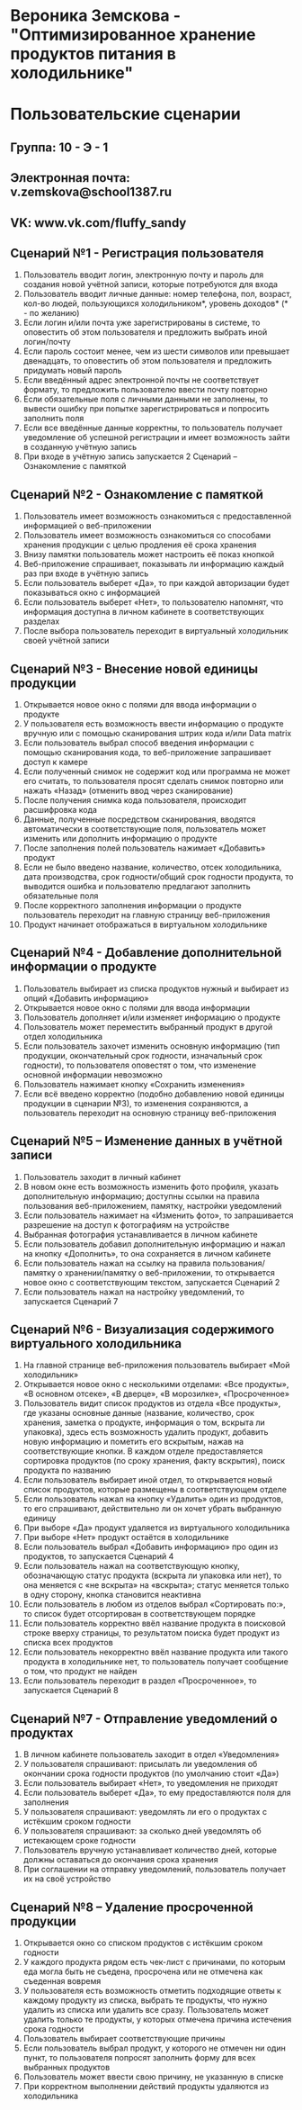 <h1> Вероника Земскова - "Оптимизированное хранение продуктов питания в холодильнике" </h1>
<h1> Пользовательские сценарии </h1>

<h2> Группа: 10 - Э - 1 </h2>
<h2> Электронная почта: v.zemskova@school1387.ru </h2>
<h2> VK: www.vk.com/fluffy_sandy </h2>

<h2> Сценарий №1 - Регистрация пользователя </h2>

<ol>
<li> Пользователь вводит логин, электронную почту и пароль для создания новой учётной записи, которые потребуются для входа </li>
<li> Пользователь вводит личные данные: номер телефона, пол, возраст, кол-во людей, пользующихся холодильником*, уровень доходов* (* - по желанию) </li>
<li> Если логин и/или почта уже зарегистрированы в системе, то оповестить об этом пользователя и предложить выбрать иной логин/почту </li>
<li> Если пароль состоит менее, чем из шести символов или превышает двенадцать, то оповестить об этом пользователя и предложить придумать новый пароль </li>
<li> Если введённый адрес электронной почты не соответствует формату, то предложить пользователю ввести почту повторно </li>
<li> Если обязательные поля с личными данными не заполнены, то вывести ошибку при попытке зарегистрироваться и попросить заполнить поля </li>
<li> Если все введённые данные корректны, то пользователь получает уведомление об успешной регистрации и имеет возможность зайти в созданную учётную запись </li>
<li> При входе в учётную запись запускается 2 Сценарий – Ознакомление с памяткой </li>
</ol>

<h2> Сценарий №2 - Ознакомление с памяткой </h2>

<ol>
<li> Пользователь имеет возможность ознакомиться с предоставленной информацией о веб-приложении </li>
<li> Пользователь имеет возможность ознакомиться со способами хранения продукции с целью продления её срока хранения </li>
<li> Внизу памятки пользователь может настроить её показ кнопкой </li>
<li> Веб-приложение спрашивает, показывать ли информацию каждый раз при входе в учётную запись </li>
<li> Если пользователь выберет «Да», то при каждой авторизации будет показываться окно с информацией </li>
<li> Если пользователь выберет «Нет», то пользователю напомнят, что информация доступна в личном кабинете в соответствующих разделах </li>
<li> После выбора пользователь переходит в виртуальный холодильник своей учётной записи </li>
</ol>

<h2> Сценарий №3 - Внесение новой единицы продукции </h2>

<ol>
<li> Открывается новое окно с полями для ввода информации о продукте </li>
<li> У пользователя есть возможность ввести информацию о продукте вручную или с помощью сканирования штрих кода и/или Data matrix </li>
<li> Если пользователь выбрал способ введения информации с помощью сканирования кода, то веб-приложение запрашивает доступ к камере </li>
<li> Если полученный снимок не содержит код или программа не может его считать, то пользователя просят сделать снимок повторно или нажать «Назад» (отменить ввод через сканирование) </li>
<li> После получения снимка кода пользователя, происходит расшифровка кода </li>
<li> Данные, полученные посредством сканирования, вводятся автоматически в соответствующие поля, пользователь может изменить или дополнить информацию о продукте </li>
<li> После заполнения полей пользователь нажимает «Добавить» продукт </li>
<li> Если не было введено название, количество, отсек холодильника, дата производства, срок годности/общий срок годности продукта, то выводится ошибка и пользователю предлагают заполнить обязательные поля </li>
<li> После корректного заполнения информации о продукте пользователь переходит на главную страницу веб-приложения </li>
<li> Продукт начинает отображаться в виртуальном холодильнике </li>
</ol>

<h2> Сценарий №4 - Добавление дополнительной информации о продукте </h2>

<ol>
<li> Пользователь выбирает из списка продуктов нужный и выбирает из опций «Добавить информацию» </li>
<li> Открывается новое окно с полями для ввода информации </li>
<li> Пользователь дополняет и/или изменяет информацию о продукте </li>
<li> Пользователь может переместить выбранный продукт в другой отдел холодильника </li>
<li> Если пользователь захочет изменить основную информацию (тип продукции, окончательный срок годности, изначальный срок годности), то пользователя оповестят о том, что изменение основной информации невозможно </li>
<li> Пользователь нажимает кнопку «Сохранить изменения» </li>
<li> Если всё введено корректно (подобно добавлению новой единицы продукции в сценарии №3), то изменения сохраняются, а пользователь переходит на основную страницу веб-приложения </li>
</ol>

<h2> Сценарий №5 – Изменение данных в учётной записи </h2>

<ol>
<li> Пользователь заходит в личный кабинет </li>
<li> В новом окне есть возможность изменить фото профиля, указать дополнительную информацию; доступны ссылки на правила пользования веб-приложением, памятку, настройки уведомлений </li>
<li> Если пользователь нажимает на «Изменить фото», то запрашивается разрешение на доступ к фотографиям на устройстве </li>
<li> Выбранная фотография устанавливается в личном кабинете </li>
<li> Если пользователь добавил дополнительную информацию и нажал на кнопку «Дополнить», то она сохраняется в личном кабинете </li>
<li> Если пользователь нажал на ссылку на правила пользования/памятку о хранении/памятку о веб-приложении, то открывается новое окно с соответствующим текстом, запускается Сценарий 2 </li>
<li> Если пользователь нажал на настройку уведомлений, то запускается Сценарий 7 </li>
</ol>

<h2> Сценарий №6 - Визуализация содержимого виртуального холодильника </h2>

<ol>
<li> На главной странице веб-приложения пользователь выбирает «Мой холодильник» </li>
<li> Открывается новое окно с несколькими отделами: «Все продукты», «В основном отсеке», «В дверце», «В морозилке», «Просроченное» </li>
<li> Пользователь видит список продуктов из отдела «Все продукты», где указаны основные данные (название, количество, срок хранения, заметка о продукте, информация о том, вскрыта ли упаковка), здесь есть возможность удалить продукт, добавить новую информацию и пометить его вскрытым, нажав на соответствующие кнопки. В каждом отделе предоставляется сортировка продуктов (по сроку хранения, факту вскрытия), поиск продукта по названию </li>
<li> Если пользователь выбирает иной отдел, то открывается новый список продуктов, которые размещены в соответствующем отделе </li>
<li> Если пользователь нажал на кнопку «Удалить» один из продуктов, то его спрашивают, действительно ли он хочет убрать выбранную единицу </li>
<li> При выборе «Да» продукт удаляется из виртуального холодильника </li>
<li> При выборе «Нет» продукт остаётся в холодильнике </li>
<li> Если пользователь выбрал «Добавить информацию» про один из продуктов, то запускается Сценарий 4 </li>
<li> Если пользователь нажал на соответствующую кнопку, обозначающую статус продукта (вскрыта ли упаковка или нет), то она меняется с «не вскрыта» на «вскрыта»; статус меняется только в одну сторону, кнопка становится неактивна </li>
<li> Если пользователь в любом из отделов выбрал «Сортировать по:», то список будет отсортирован в соответствующем порядке </li>
<li> Если пользователь корректно ввёл название продукта в поисковой строке вверху страницы, то результатом поиска будет продукт из списка всех продуктов </li>
<li> Если пользователь некорректно ввёл название продукта или такого продукта в холодильнике нет, то пользователь получает сообщение о том, что продукт не найден </li>
<li> Если пользователь переходит в раздел «Просроченное», то запускается Сценарий 8 </li>
</ol>

<h2> Сценарий №7 - Отправление уведомлений о продуктах </h2>

<ol>
<li> В личном кабинете пользователь заходит в отдел «Уведомления» </li>
<li> У пользователя спрашивают: присылать ли уведомления об окончании срока годности продуктов (по умолчанию стоит «Да») </li>
<li> Если пользователь выбирает «Нет», то уведомления не приходят </li>
<li> Если пользователь выберет «Да», то ему предоставляются поля для заполнения </li>
<li> У пользователя спрашивают: уведомлять ли его о продуктах с истёкшим сроком годности </li>
<li> У пользователя спрашивают: за сколько дней уведомлять об истекающем сроке годности </li>
<li> Пользователь вручную устанавливает количество дней, которые должны оставаться до окончания срока хранения </li>
<li> При соглашении на отправку уведомлений, пользователь получает их на своё устройство </li>
</ol>

<h2> Сценарий №8 – Удаление просроченной продукции </h2>

<ol>
<li> Открывается окно со списком продуктов с истёкшим сроком годности </li>
<li> У каждого продукта рядом есть чек-лист с причинами, по которым еда могла быть не съедена, просрочена или не отмечена как съеденная вовремя </li>
<li> У пользователя есть возможность отметить подходящие ответы к каждому продукту из списка, выбрать те продукты, что нужно удалить из списка или удалить все сразу. Пользователь может удалить только те продукты, у которых отмечена причина истечения срока годности </li>
<li> Пользователь выбирает соответствующие причины </li>
<li> Если пользователь выбрал продукт, у которого не отмечен ни один пункт, то пользователя попросят заполнить форму для всех выбранных продуктов </li>
<li> Пользователь может ввести свою причину, не указанную в списке </li>
<li> При корректном выполнении действий продукты удаляются из холодильника </li>
</ol>
